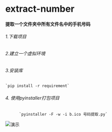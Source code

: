 # extract-number
#### 提取一个文件夹中所有文件名中的手机号码
###### 1.下载项目
###### 2.建立一个虚拟环境
###### 3.安装库
    `pip install -r requirement`
###### 4. 使用pyinstaller打包项目
          `pyinstaller -F -w -i b.ico 号码提取.py`

![演示](https://raw.githubusercontent.com/luoqian67/extract-number/master/%E6%BC%94%E7%A4%BA%E5%9B%BE%E7%A4%BA.gif)

